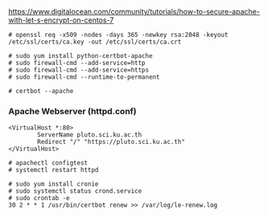https://www.digitalocean.com/community/tutorials/how-to-secure-apache-with-let-s-encrypt-on-centos-7

```
# openssl req -x509 -nodes -days 365 -newkey rsa:2048 -keyout /etc/ssl/certs/ca.key -out /etc/ssl/certs/ca.crt

# sudo yum install python-certbot-apache
# sudo firewall-cmd --add-service=http
# sudo firewall-cmd --add-service=https
# sudo firewall-cmd --runtime-to-permanent
```

```
# certbot --apache
```

### Apache Webserver (httpd.conf)
```
<VirtualHost *:80>
        ServerName pluto.sci.ku.ac.th
        Redirect "/" "https://pluto.sci.ku.ac.th"
</VirtualHost>
```

```
# apachectl configtest
# systemctl restart httpd
```

```
# sudo yum install cronie
# sudo systemctl status crond.service
# sudo crontab -e
30 2 * * 1 /usr/bin/certbot renew >> /var/log/le-renew.log
```
